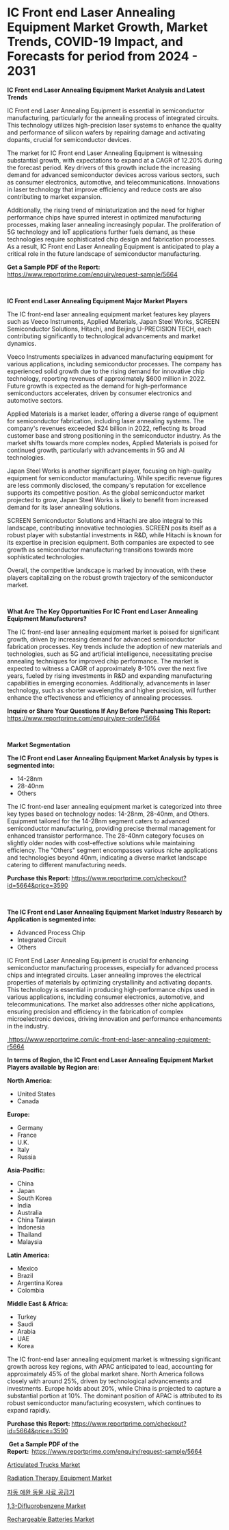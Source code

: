 <p><h1>IC Front end Laser Annealing Equipment Market Growth, Market Trends, COVID-19 Impact, and Forecasts for period from 2024 - 2031</h1></p><p><strong>IC Front end Laser Annealing Equipment Market Analysis and Latest Trends</strong></p>
<p><p>IC Front end Laser Annealing Equipment is essential in semiconductor manufacturing, particularly for the annealing process of integrated circuits. This technology utilizes high-precision laser systems to enhance the quality and performance of silicon wafers by repairing damage and activating dopants, crucial for semiconductor devices.</p><p>The market for IC Front end Laser Annealing Equipment is witnessing substantial growth, with expectations to expand at a CAGR of 12.20% during the forecast period. Key drivers of this growth include the increasing demand for advanced semiconductor devices across various sectors, such as consumer electronics, automotive, and telecommunications. Innovations in laser technology that improve efficiency and reduce costs are also contributing to market expansion.</p><p>Additionally, the rising trend of miniaturization and the need for higher performance chips have spurred interest in optimized manufacturing processes, making laser annealing increasingly popular. The proliferation of 5G technology and IoT applications further fuels demand, as these technologies require sophisticated chip design and fabrication processes. As a result, IC Front end Laser Annealing Equipment is anticipated to play a critical role in the future landscape of semiconductor manufacturing.</p></p>
<p><strong>Get a Sample PDF of the Report:&nbsp;</strong> <a href="https://www.reportprime.com/enquiry/request-sample/5664">https://www.reportprime.com/enquiry/request-sample/5664</a></p>
<p>&nbsp;</p>
<p><strong>IC Front end Laser Annealing Equipment Major Market Players</strong></p>
<p><p>The IC front-end laser annealing equipment market features key players such as Veeco Instruments, Applied Materials, Japan Steel Works, SCREEN Semiconductor Solutions, Hitachi, and Beijing U-PRECISION TECH, each contributing significantly to technological advancements and market dynamics.</p><p>Veeco Instruments specializes in advanced manufacturing equipment for various applications, including semiconductor processes. The company has experienced solid growth due to the rising demand for innovative chip technology, reporting revenues of approximately $600 million in 2022. Future growth is expected as the demand for high-performance semiconductors accelerates, driven by consumer electronics and automotive sectors.</p><p>Applied Materials is a market leader, offering a diverse range of equipment for semiconductor fabrication, including laser annealing systems. The company's revenues exceeded $24 billion in 2022, reflecting its broad customer base and strong positioning in the semiconductor industry. As the market shifts towards more complex nodes, Applied Materials is poised for continued growth, particularly with advancements in 5G and AI technologies.</p><p>Japan Steel Works is another significant player, focusing on high-quality equipment for semiconductor manufacturing. While specific revenue figures are less commonly disclosed, the company's reputation for excellence supports its competitive position. As the global semiconductor market projected to grow, Japan Steel Works is likely to benefit from increased demand for its laser annealing solutions.</p><p>SCREEN Semiconductor Solutions and Hitachi are also integral to this landscape, contributing innovative technologies. SCREEN posits itself as a robust player with substantial investments in R&D, while Hitachi is known for its expertise in precision equipment. Both companies are expected to see growth as semiconductor manufacturing transitions towards more sophisticated technologies.</p><p>Overall, the competitive landscape is marked by innovation, with these players capitalizing on the robust growth trajectory of the semiconductor market.</p></p>
<p>&nbsp;</p>
<p><strong>What Are The Key Opportunities For IC Front end Laser Annealing Equipment Manufacturers?</strong></p>
<p><p>The IC front-end laser annealing equipment market is poised for significant growth, driven by increasing demand for advanced semiconductor fabrication processes. Key trends include the adoption of new materials and technologies, such as 5G and artificial intelligence, necessitating precise annealing techniques for improved chip performance. The market is expected to witness a CAGR of approximately 8-10% over the next five years, fueled by rising investments in R&D and expanding manufacturing capabilities in emerging economies. Additionally, advancements in laser technology, such as shorter wavelengths and higher precision, will further enhance the effectiveness and efficiency of annealing processes.</p></p>
<p><strong>Inquire or Share Your Questions If Any Before Purchasing This Report:</strong> <a href="https://www.reportprime.com/enquiry/pre-order/5664">https://www.reportprime.com/enquiry/pre-order/5664</a></p>
<p>&nbsp;</p>
<p><strong>Market Segmentation</strong></p>
<p><strong>The IC Front end Laser Annealing Equipment Market Analysis by types is segmented into:</strong></p>
<p><ul><li>14-28nm</li><li>28-40nm</li><li>Others</li></ul></p>
<p><p>The IC front-end laser annealing equipment market is categorized into three key types based on technology nodes: 14-28nm, 28-40nm, and Others. Equipment tailored for the 14-28nm segment caters to advanced semiconductor manufacturing, providing precise thermal management for enhanced transistor performance. The 28-40nm category focuses on slightly older nodes with cost-effective solutions while maintaining efficiency. The "Others" segment encompasses various niche applications and technologies beyond 40nm, indicating a diverse market landscape catering to different manufacturing needs.</p></p>
<p><strong>Purchase this Report:&nbsp;</strong><a href="https://www.reportprime.com/checkout?id=5664&price=3590">https://www.reportprime.com/checkout?id=5664&price=3590</a></p>
<p>&nbsp;</p>
<p><strong>The IC Front end Laser Annealing Equipment Market Industry Research by Application is segmented into:</strong></p>
<p><ul><li>Advanced Process Chip</li><li>Integrated Circuit</li><li>Others</li></ul></p>
<p><p>IC Front End Laser Annealing Equipment is crucial for enhancing semiconductor manufacturing processes, especially for advanced process chips and integrated circuits. Laser annealing improves the electrical properties of materials by optimizing crystallinity and activating dopants. This technology is essential in producing high-performance chips used in various applications, including consumer electronics, automotive, and telecommunications. The market also addresses other niche applications, ensuring precision and efficiency in the fabrication of complex microelectronic devices, driving innovation and performance enhancements in the industry.</p></p>
<p><a href="https://www.reportprime.com/ic-front-end-laser-annealing-equipment-r5664">&nbsp;https://www.reportprime.com/ic-front-end-laser-annealing-equipment-r5664</a></p>
<p><strong>In terms of Region, the IC Front end Laser Annealing Equipment Market Players available by Region are:</strong></p>
<p>
    <p> <strong> North America: </strong>
        <ul>
            <li>United States</li>
            <li>Canada</li>
        </ul>
        </p> 
    <p> <strong> Europe: </strong>
        <ul>
            <li>Germany</li>
            <li>France</li>
            <li>U.K.</li>
            <li>Italy</li>
            <li>Russia</li>
        </ul>
        </p> 
    <p> <strong> Asia-Pacific: </strong>
        <ul>
            <li>China</li>
            <li>Japan</li>
            <li>South Korea</li>
            <li>India</li>
            <li>Australia</li>
            <li>China Taiwan</li>
            <li>Indonesia</li>
            <li>Thailand</li>
            <li>Malaysia</li>
        </ul>
        </p> 
    <p> <strong> Latin America: </strong>
        <ul>
            <li>Mexico</li>
            <li>Brazil</li>
            <li>Argentina Korea</li>
            <li>Colombia</li>
        </ul>
        </p> 
    <p> <strong> Middle East & Africa: </strong>
        <ul>
            <li>Turkey</li>
            <li>Saudi</li>
            <li>Arabia</li>
            <li>UAE</li>
            <li>Korea</li>
        </ul>
    </p>
    </p>
<p><p>The IC front-end laser annealing equipment market is witnessing significant growth across key regions, with APAC anticipated to lead, accounting for approximately 45% of the global market share. North America follows closely with around 25%, driven by technological advancements and investments. Europe holds about 20%, while China is projected to capture a substantial portion at 10%. The dominant position of APAC is attributed to its robust semiconductor manufacturing ecosystem, which continues to expand rapidly.</p></p>
<p><strong>Purchase this Report: </strong><a href="https://www.reportprime.com/checkout?id=5664&price=3590">https://www.reportprime.com/checkout?id=5664&price=3590</a></p>
<p>&nbsp;<strong>Get a Sample PDF of the Report:&nbsp;&nbsp;</strong><a href="https://www.reportprime.com/enquiry/request-sample/5664">https://www.reportprime.com/enquiry/request-sample/5664</a></p>
<p><strong></strong></p>
<p><p><a href="https://medium.com/@emily.sutherland4534/articulated-trucks-market-size-share-analysis-growth-trends-forecast-2024-2031-213cc0041f3c">Articulated Trucks Market</a></p><p><a href="https://www.linkedin.com/pulse/radiation-therapy-equipment-market-outlook-share-analysis-growth-ur77f?trackingId=t%2BIrsdYOQMi3OyUW%2BH9Gag%3D%3D">Radiation Therapy Equipment Market</a></p><p><a href="https://medium.com/@ejuynpri79/%EC%A0%84-%EC%84%B8%EA%B3%84-%EC%9E%90%EB%8F%99-%EC%95%A0%EC%99%84%EB%8F%99%EB%AC%BC-%EA%B8%89%EC%8B%9D%EA%B8%B0-%EC%8B%9C%EC%9E%A5-%EB%B2%94%EC%9C%84%EC%97%90-%EB%8C%80%ED%95%9C-%EC%8B%AC%EC%B8%B5-%EB%B6%84%EC%84%9D%EA%B3%BC-2024%EB%85%84%EB%B6%80%ED%84%B0-2031%EB%85%84%EA%B9%8C%EC%A7%80-%EC%98%88%EC%83%81%EB%90%98%EB%8A%94-5-1-%EC%9D%98-%EB%B9%A0%EB%A5%B8-%EC%84%B1%EC%9E%A5%EB%A5%A0-cagr-f493c3ff8266">자동 애완 동물 사료 공급기</a></p><p><a href="https://issuu.com/reportprime-2/docs/13-difluorobenzene-market-size-2030_a9399ed8f5f04a">1,3-Difluorobenzene Market</a></p><p><a href="https://www.linkedin.com/pulse/unlocking-growth-potential-market-strategic-analysis-rechargeable-q2gbf?trackingId=a8i%2FYrA4R7mGrccA1og%2FDg%3D%3D">Rechargeable Batteries Market</a></p></p>